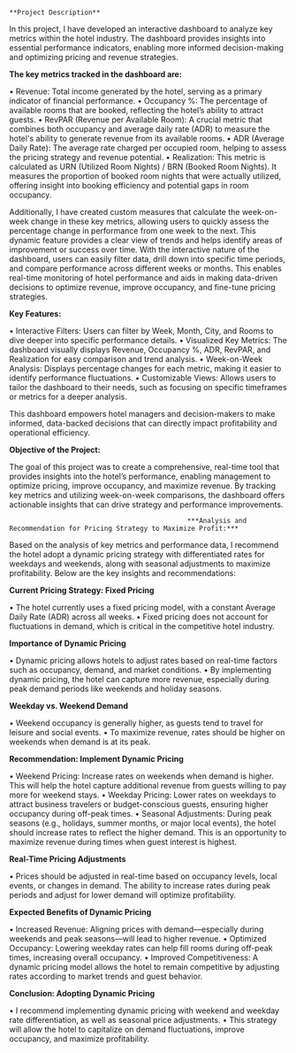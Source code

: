                                                                          **Project Description**

                                                                         
In this project, I have developed an interactive dashboard to analyze key metrics within the hotel industry. The dashboard provides insights into essential performance indicators, enabling more informed decision-making and optimizing pricing and revenue strategies.

**The key metrics tracked in the dashboard are:**

  •	Revenue: Total income generated by the hotel, serving as a primary indicator of financial performance.
  •	Occupancy %: The percentage of available rooms that are booked, reflecting the hotel’s ability to attract guests.
  •	RevPAR (Revenue per Available Room): A crucial metric that combines both occupancy and average daily rate (ADR) to measure the hotel's ability to generate revenue from its available 
    rooms.
  •	ADR (Average Daily Rate): The average rate charged per occupied room, helping to assess the pricing strategy and revenue potential.
  •	Realization: This metric is calculated as URN (Utilized Room Nights) / BRN (Booked Room Nights). It measures the proportion of booked room nights that were actually utilized, 
    offering insight into booking efficiency and potential gaps in room occupancy.
    
Additionally, I have created custom measures that calculate the week-on-week change in these key metrics, allowing users to quickly assess the percentage change in performance from one week to the next. This dynamic feature provides a clear view of trends and helps identify areas of improvement or success over time.
With the interactive nature of the dashboard, users can easily filter data, drill down into specific time periods, and compare performance across different weeks or months. This enables real-time monitoring of hotel performance and aids in making data-driven decisions to optimize revenue, improve occupancy, and fine-tune pricing strategies.


**Key Features:**

   •	Interactive Filters: Users can filter by Week, Month, City, and Rooms to dive deeper into specific performance details.
   •	Visualized Key Metrics: The dashboard visually displays Revenue, Occupancy %, ADR, RevPAR, and Realization for easy comparison and trend analysis.
   •	Week-on-Week Analysis: Displays percentage changes for each metric, making it easier to identify performance fluctuations.
   •	Customizable Views: Allows users to tailor the dashboard to their needs, such as focusing on specific timeframes or metrics for a deeper analysis.
   
This dashboard empowers hotel managers and decision-makers to make informed, data-backed decisions that can directly impact profitability and operational efficiency.


**Objective of the Project:**

The goal of this project was to create a comprehensive, real-time tool that provides insights into the hotel’s performance, enabling management to optimize pricing, improve occupancy, and maximize revenue. By tracking key metrics and utilizing week-on-week comparisons, the dashboard offers actionable insights that can drive strategy and performance improvements.

                                                 
                                                 
                                                                                                 
                                                 
                                                 
                                                 
                                                 
                                                 
                                                 
                                                 ***Analysis and Recommendation for Pricing Strategy to Maximize Profit:***
                                                 

Based on the analysis of key metrics and performance data, I recommend the hotel adopt a dynamic pricing strategy with differentiated rates for weekdays and weekends, along with seasonal adjustments to maximize profitability. Below are the key insights and recommendations:

**Current Pricing Strategy: Fixed Pricing**

  •	The hotel currently uses a fixed pricing model, with a constant Average Daily Rate (ADR) across all weeks.
  •	Fixed pricing does not account for fluctuations in demand, which is critical in the competitive hotel industry.


**Importance of Dynamic Pricing**

  •	Dynamic pricing allows hotels to adjust rates based on real-time factors such as occupancy, demand, and market conditions.
  •	By implementing dynamic pricing, the hotel can capture more revenue, especially during peak demand periods like weekends and holiday seasons.

**Weekday vs. Weekend Demand**

  •	Weekend occupancy is generally higher, as guests tend to travel for leisure and social events.
  •	To maximize revenue, rates should be higher on weekends when demand is at its peak.

**Recommendation: Implement Dynamic Pricing**

  •	Weekend Pricing: Increase rates on weekends when demand is higher. This will help the hotel capture additional revenue from guests willing to pay more for weekend stays.
  •	Weekday Pricing: Lower rates on weekdays to attract business travelers or budget-conscious guests, ensuring higher occupancy during off-peak times.
  •	Seasonal Adjustments: During peak seasons (e.g., holidays, summer months, or major local events), the hotel should increase rates to reflect the higher demand. This is an opportunity 
    to maximize revenue during times when guest interest is highest.

**Real-Time Pricing Adjustments**

  •	Prices should be adjusted in real-time based on occupancy levels, local events, or changes in demand. The ability to increase rates during peak periods and adjust for lower demand 
    will optimize profitability.

**Expected Benefits of Dynamic Pricing**

  •	Increased Revenue: Aligning prices with demand—especially during weekends and peak seasons—will lead to higher revenue.
  •	Optimized Occupancy: Lowering weekday rates can help fill rooms during off-peak times, increasing overall occupancy.
  •	Improved Competitiveness: A dynamic pricing model allows the hotel to remain competitive by adjusting rates according to market trends and guest behavior.

**Conclusion: Adopting Dynamic Pricing**

  •	I recommend implementing dynamic pricing with weekend and weekday rate differentiation, as well as seasonal price adjustments.
  •	This strategy will allow the hotel to capitalize on demand fluctuations, improve occupancy, and maximize profitability.
